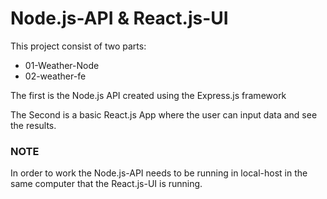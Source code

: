 # Node.js-API & React.js-UI

This project consist of two parts:
- 01-Weather-Node
- 02-weather-fe

The first is the Node.js API created using the Express.js framework

The Second is a basic React.js App where the user can input data and see the results. 

### NOTE
In order to work the Node.js-API needs to be running in local-host in the same computer that the React.js-UI is running. 